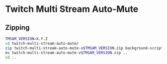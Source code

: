 # Twitch Multi Stream Auto-Mute
## Zipping

```bash
TMSAM_VERSION=X.Y.Z
cd twitch-multi-stream-auto-mute/
zip twitch-multi-stream-auto-mute-v$TMSAM_VERSION.zip background-script.js content-script.js manifest.json
mv twitch-multi-stream-auto-mute-v$TMSAM_VERSION.zip ..
cd ..
```
